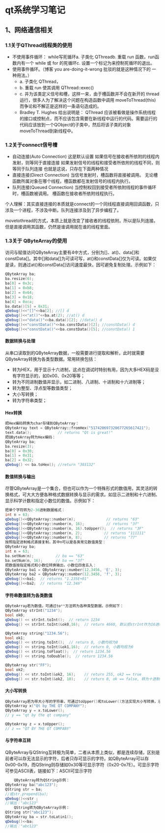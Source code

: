 # qt系统学习笔记

## 1、网络通信相关

### 1.1关于QThread线程类的使用

- 不使用事件循环：
  while写死循环a. 子类化 QThreadb. 重载 run 函数，run函数内有一个 while 或 for 的死循环c. 设置一个标记为来控制死循环的退出。
- 使用事件循环。（博客 you are-doing-it-wrong 批驳的就是这种情况下的 一种用法。）
  - a. 子类化 QThread，
  - b. 重载 run 使其调用 QThread::exec() 
  - c. 并为该类定义信号和槽，这样一来，由于槽函数并不会在新开的 thread 运行，很多人为了解决这个问题在构造函数中调用 moveToThread(this)而争论和不解正是这样的一条语句造成的。
  - Bradley T. Hughes 给出说明是： QThread 应该被看做是操作系统线程的接口或控制点，而不应该包含需要在新线程中运行的代码。需要运行的代码应该放到一个QObject的子类中，然后将该子类的对象moveToThread到新线程中。

### 1.2关于connect信号槽

- 自动连接(Auto Connection)
这是默认设置
如果信号在接收者所依附的线程内发射，则等同于直接连接
如果发射信号的线程和接受者所依附的线程不同，则等同于队列连接
也就是这说，只存在下面两种情况
- 直接连接(Direct Connection)
当信号发射时，槽函数将直接被调用。
无论槽函数所属对象在哪个线程，槽函数都在发射信号的线程内执行。
- 队列连接(Queued Connection)
当控制权回到接受者所依附线程的事件循环时，槽函数被调用。
槽函数在接收者所依附线程执行。

个人理解：其实直接连接的本质就是connect的一个同线程直接调用回调函数，只涉及一个进程，不涉及中断。队列连接涉及到了异步编程了。

movetothread的方式，本质上就是改变了接收者的线程依附。所以是队列连接。但是直接调用其函数，仍然是谁调用就在谁的线程里面。

### 1.3关于 QByteArray的使用

访问与赋值访问QByteArray主要有4中方式，分别为[]、at()、data[]和constData[]。其中[]和data[]为可读可写，at()和constData[]仅为可读。如果仅是读，则通过at()和constData[]访问速度最快，因可避免复制处理。示例如下：

```cpp
QByteArray ba;
ba.resize(6);
ba[0] = 0x3c;
ba[1] = 0xb8;
ba[2] = 0x64;
ba[3] = 0x18;
ba[4] = 0xca;
ba.data()[5] = 0x31;
qDebug()<<"[]"<<ba[2]; //[] d
qDebug()<<"at()"<<ba.at(2); //at() d
qDebug()<<"data()"<<ba.data()[2]; //data() d
qDebug()<<"constData()"<<ba.constData()[2]; //constData() d
qDebug()<<"constData()"<<ba.constData()[5]; //constData() 1
```

#### 数据转换与处理

从串口读取到的QByteArray数据，一般需要进行提取和解析，此时就需要QByteArray转换为各类型数据。常用转换包括：

- 转为HEX，用于显示十六进制，这点在调试时特别有用，因为大多HEX码是没有字符显示的，如0x00、0x20等等；
- 转为不同进制数值并显示，如二进制、八进制、十进制和十六进制等；
- 转为整型、浮点型等数值类型；
- 大小写转换；
- 转为字符串类型；

#### Hex转换

```cpp
把Hex编码转换为char存储到QByteArray：
QByteArray text = QByteArray::fromHex("517420697320677265617421");
text.data();            // returns "Qt is great!"
把QByteArray转为Hex编码：
QByteArray ba;
ba.resize(3);
ba[0] = 0x30;
ba[1] = 0x31;
ba[2] = 0x32;
qDebug() << ba.toHex(); //return "303132"
```

#### 数值转换与输出

尽管QByteArray是一个集合，但也可以作为一个特殊形式的数值用，其灵活的转换格式，可大大方便各种格式数据转换与显示的需求。如显示二进制和十六进制、显示科学计数和指定小数位的数值。示例如下：

```cpp
把单个字符转为2-36进制数据格式：
int n = 63;
qDebug()<<QByteArray::number(n);              // returns "63"
qDebug()<<QByteArray::number(n, 16);          // returns "3f"
qDebug()<<QByteArray::number(n, 16).toUpper();  // returns "3F"
qDebug()<<QByteArray::number(n, 2);          // returns "111111"
qDebug()<<QByteArray::number(n, 8);          // returns "77"
按照指定进制格式直接复制，其中n可以是各类常见数值类型：
QByteArray ba;
int n = 63;
ba.setNum(n);          // ba == "63"
ba.setNum(n, 16);      // ba == "3f"
把数值按指定格式和小数位转换输出，小数位四舍五入：
QByteArray ba1 = QByteArray::number(12.3456, 'E', 3);
QByteArray ba2 = QByteArray::number(12.3456, 'f', 3);
qDebug()<<ba1;  // returns "1.235E+01"
qDebug()<<ba2;  // returns "12.346"
```

#### 字符串数值转为各类数值

```cpp
QByteArray若为数值，可通过to**方法转为各种类型数据，示例如下：
QByteArray strInt("1234");
bool ok0;
qDebug() << strInt.toInt();  // return 1234
qDebug() << strInt.toInt(&ok0,16);  // return 4660, 默认把strInt作为16进制的1234，对应十进制数值为4660

QByteArray string("1234.56");
bool ok1;
qDebug() << string.toInt();  // return 0, 小数均视为0
qDebug() << string.toInt(&ok1,16);  // return 0, 小数均视为0
qDebug() << string.toFloat();  // return 1234.56
qDebug() << string.toDouble();  // return 1234.56

QByteArray str("FF");
bool ok2;
qDebug() << str.toInt(&ok2, 16);    // return 255, ok2 == true
qDebug() << str.toInt(&ok2, 10);    // return 0, ok == false, 转为十进制失败
```

#### 大小写转换

```cpp
QByteArray若为带大小写的字符串，可通过toUpper()和toLower()方法实现大小写转换，示例如下：
QByteArray x("Qt by THE QT COMPANY");
QByteArray y = x.toLower();
// y == "qt by the qt company"

QByteArray z = x.toUpper();
// z == "QT BY THE QT COMPANY"
```

#### 与字符串互转

QByteArray与QString互转极为简单，二者从本质上类似，都是连续存储，区别是前者可以存无法显示的字符，后者只存可显示的字符。如QByteArray可以存0x00-0x19，而QString则存储如0x30等可显示字符（0x20-0x7E）。可显示字符可参见ASCII表，链接如下：ASCII可显示字符

```cpp
    QByteArray转为QString示例：
QByteArray ba("abc123");
QString str = ba;
//或str.prepend(ba);
qDebug()<<str ;
//输出："abc123"
    QString转为QByteArray示例：
QString str("abc123");
QByteArray ba = str.toLatin1();
qDebug()<<ba;
//输出："abc123"
```
